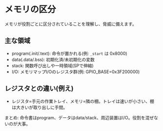 # メモリの区分

メモリが役割ごとに区分されていることを理解し、脅威に備えます。

## 主な領域

- program(.init/.text): 命令が置かれる(例: `_start` は 0x8000)
- data(.data/.bss): 初期化済/未初期化の変数
- stack: 関数呼び出しや一時領域(SPで伸縮)
- I/O: メモリマップI/Oのレジスタ群(例: GPIO_BASE=0x3F200000)

## レジスタとの違い(例え)

- レジスタ=手元の作業トレイ、メモリ=隣の棚。トレイは速いが小さい、棚は大きいが取り出しに手間。

まとめ: 命令書はprogram、データはdata/stack、周辺装置はI/O。役割を混ぜないのが大事。
